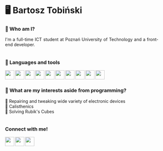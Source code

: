# 🖥️ Bartosz Tobiński

### 👤 Who am I?
<p align="justify">I'm a full-time ICT student at Poznań University of Technology and a front-end developer.</p>

#

### 🧰 Languages and tools
<img align="left" padding="5px" width="30px" src="https://cdn.jsdelivr.net/gh/devicons/devicon/icons/vscode/vscode-original.svg" />
<img align="left" padding="5px" width="30px" src="https://cdn.jsdelivr.net/gh/devicons/devicon/icons/html5/html5-original.svg" />          
<img align="left" padding="5px" width="30px" src="https://cdn.jsdelivr.net/gh/devicons/devicon/icons/css3/css3-original.svg" />
<img align="left" padding="5px" width="30px" src="https://cdn.jsdelivr.net/gh/devicons/devicon/icons/tailwindcss/tailwindcss-plain.svg" />
<img align="left" padding="5px" width="30px" src="https://cdn.jsdelivr.net/gh/devicons/devicon/icons/javascript/javascript-original.svg" />
<img align="left" padding="5px" width="30px" src="https://cdn.jsdelivr.net/gh/devicons/devicon/icons/react/react-original.svg" />
<img align="left" padding="5px" width="30px" src="https://cdn.jsdelivr.net/gh/devicons/devicon/icons/cplusplus/cplusplus-original.svg" />
<img align="left" padding="5px" width="30px" src="https://cdn.jsdelivr.net/gh/devicons/devicon/icons/mysql/mysql-original-wordmark.svg" />
<img align="left" padding="5px" width="30px" src="https://cdn.jsdelivr.net/gh/devicons/devicon/icons/git/git-original.svg" />          
<img align="left" padding="5px" width="30px" src="https://cdn.jsdelivr.net/gh/devicons/devicon/icons/github/github-original.svg" />
          
<br />

#

### 🎨 What are my interests aside from programming?
🔧 Repairing and tweaking wide variety of electronic devices<br/>
🤸 Calisthenics<br/>
🧊 Solving Rubik's Cubes<br/>

#

### Connect with me!
[<img align="left" padding="5px" width="30px" src="https://user-images.githubusercontent.com/76923032/221998072-a1a8eedf-9eba-4c0b-ad24-d80320a6b6e2.png"/>](http://www.tobinski.pl)
[<img align="left" padding="5px" width="30px" src="https://cdn.jsdelivr.net/gh/devicons/devicon/icons/linkedin/linkedin-original.svg" />](https://www.linkedin.com/in/bartosz-tobiński-525864246/)
[<img align="left" padding="5px" width="30px" src="https://user-images.githubusercontent.com/76923032/221997878-6b68806a-de50-4dc0-8586-7e2aab4454cf.png" />](mailto:bartosz@tobinski.pl)



